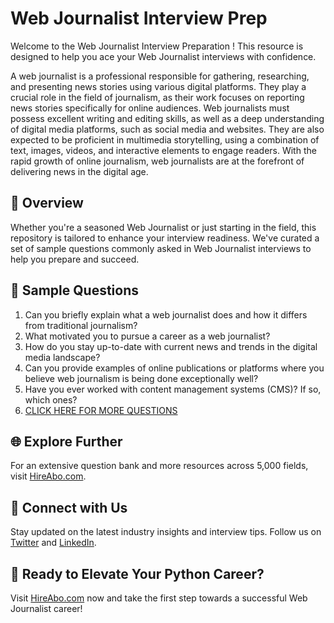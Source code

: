 # Web Journalist Interview Prep

Welcome to the Web Journalist Interview Preparation ! This resource is designed to help you ace your Web Journalist interviews with confidence.

A web journalist is a professional responsible for gathering, researching, and presenting news stories using various digital platforms. They play a crucial role in the field of journalism, as their work focuses on reporting news stories specifically for online audiences. Web journalists must possess excellent writing and editing skills, as well as a deep understanding of digital media platforms, such as social media and websites. They are also expected to be proficient in multimedia storytelling, using a combination of text, images, videos, and interactive elements to engage readers. With the rapid growth of online journalism, web journalists are at the forefront of delivering news in the digital age.

## 🚀 Overview

Whether you're a seasoned Web Journalist or just starting in the field, this repository is tailored to enhance your interview readiness. We've curated a set of sample questions commonly asked in Web Journalist interviews to help you prepare and succeed.

## 📝 Sample Questions

1. Can you briefly explain what a web journalist does and how it differs from traditional journalism?
2. What motivated you to pursue a career as a web journalist?
3. How do you stay up-to-date with current news and trends in the digital media landscape?
4. Can you provide examples of online publications or platforms where you believe web journalism is being done exceptionally well?
5. Have you ever worked with content management systems (CMS)? If so, which ones?
6. [CLICK HERE FOR MORE QUESTIONS](https://hireabo.com/job/8_0_16/Web%20Journalist)

## 🌐 Explore Further

For an extensive question bank and more resources across 5,000 fields, visit [HireAbo.com](https://www.hireabo.com).

## 📱 Connect with Us

Stay updated on the latest industry insights and interview tips. Follow us on [Twitter](https://twitter.com/hireabo) and [LinkedIn](https://www.linkedin.com/in/hire-abo-3609972a8/).

## 🚀 Ready to Elevate Your Python Career?

Visit [HireAbo.com](https://www.hireabo.com) now and take the first step towards a successful Web Journalist career!